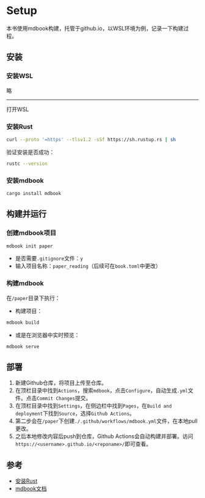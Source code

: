 # Setup

本书使用mdbook构建，托管于github.io，以WSL环境为例，记录一下构建过程。

## 安装

### 安装WSL

略

---

打开WSL

### 安装Rust

```bash
curl --proto '=https' --tlsv1.2 -sSf https://sh.rustup.rs | sh
```
验证安装是否成功：
```bash
rustc --version
```

### 安装mdbook

```bash
cargo install mdbook
```

## 构建并运行

### 创建mdbook项目

```bash
mdbook init paper
```
- 是否需要`.gitignore`文件：`y`
- 输入项目名称：`paper_reading`（后续可在`book.toml`中更改）

### 构建mdbook
在`/paper`目录下执行：
- 构建项目：
```bash
mdbook build
```
- 或是在浏览器中实时预览：
```bash
mdbook serve
```

## 部署
1. 新建Github仓库，将项目上传至仓库。
2. 在顶栏目录中找到`Actions`，搜索`mdbook`，点击`Configure`，自动生成`.yml`文件。点击`Commit Changes`提交。
3. 在顶栏目录中找到`Settings`，在侧边栏中找到`Pages`，在`Build and deployment`下找到`Source`，选择`Github Actions`。
4. 第二步会在`/paper`下创建`./.github/workflows/mdbook.yml`文件，在本地pull更改。
5. 之后本地修改内容后push到仓库，Github Actions会自动构建并部署。访问`https://<username>.github.io/<reponame>/`即可查看。

## 参考
- [安装Rust](https://www.rust-lang.org/tools/install)
- [mdbook文档](https://rust-lang.github.io/mdBook/)